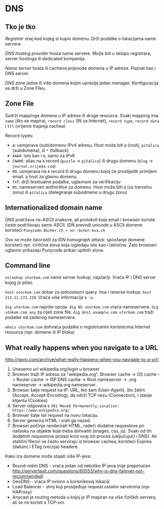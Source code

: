 # DNS

## Tko je tko

*Registrar* onaj kod kojeg si kupio domenu. Drži podatke o lokacijama name servera.

*DNS hosting provider* hosta name servere. Može biti u sklopu registrara, server hostinga ili dedicated kompanija.

*Name server* hosta ili cacheira prijevode domena u IP adrese. Poznat kao i DNS server.

*DNS zone* jedna ili više domena kojim upravlja jedan manager. Konfiguracija se drži u Zone Fileu.

## Zone File

Sadrži mappinge domena u IP adrese ili druge resource. Svaki mapping ima `name` (što se mapira), `record class` (IN za Internet), `record type`, `record data` i `ttl` (vrijeme trajanja cachea)

Record types:
* `A`: usmjerava (sub)domenu IPv4 adresu. Host može biti `@` (root), `pitalica` (subdomena), ili `*` (fallback)
* `AAAA`: isto kao i `A`, samo za IPv6
* `CNAME`: alias na `A` record (`puzzle` -> `pitalica`) ili drugu domenu (`blog` -> `journal.srijeda.com`)
* `MX`: usmjerava na `A` record ili drugu domenu kojoj će proslijediti primljeni email. `@` host za glavnu domenu.
* `TXT`: drži tesktualne podatke, uglavnom za verifikaciju
* `NS`: nameserveri authoritive za domenu. Host može biti `@` (za trenutnu zonu) ili `pitalica` (delegiranje subodmene u drugu zonu)

## Internationalized domain name

DNS podržava ne-ASCII znakove, ali protokoli koje email i browseri koriste često podržavaju samo ASCII.
IDN prevodi unicode u ASCII domene koristeći `Punycode`: `Bücher.ch > xn--bcher-kva.ch`

Ovo se može iskoristiti za *IDN homograph attack*: spoofanje domene koristeći npr. ćirilićna slova koja izgledaju isto kao i latinična. Zato browseri uglavno prikazaju Punycode prikaz upitnih slova.

## Command line

`nslookup utorkom.com` name server lookup, najstariji. Vraća IP i DNS server kojeg je pitao.

`host utorkom.com` dobar za jednostavni query. Ima i reverse lookup: `host 213.11.172.228`. Vraća više informacija s `-a`.

`dig utorkom.com` najviše opcija. `dig NS utorkom.com` vraća nameservere. `dig utokom.com any` za cijeli zone file. `dig @ns1.example.com utorkom.com` traži podatke od zadanog nameservera.

`whois utorkom.com` dohvaća podatke o registriranim korisnicima Internet resourca (npr. domene ili IP bloka)

## What really happens when you navigate to a URL

http://igoro.com/archive/what-really-happens-when-you-navigate-to-a-url/

1. Unesemo url wikipedia.org/login u browser
2. Browser traži IP adresu za "wikipedia.org". Browser cache -> OS cache -> Router cache -> ISP DNS cache -> Root nameserver -> .org nameserver -> wikipedia.org nameserver.
3. Browser šalje request na IP: URL, tko sam (User-Agent), što želim (Accept, Accept-Encoding), da održi TCP vezu (Connection), i stanje klijenta (Cookies)
4. Server odgovara s `301 Moved Permanently`, `Location: https://www.wikipedia.org/`
5. Browser šalje isti request na novu lokaciju.
6. Server generira HTML i vrati ga nazad.
7. Browser počinje renderirati HTML, radeći dodatne requestove pri nailasku na objekte koje treba dohvatiti (images, css, js). Svaki od tih dodatnih requestova prolazi kroz ovaj isti proces (uključujući i DNS). Ali statični fileovi se često serviraju iz browser cachea, koristeći Expires (datum) i ETag (verzija) headere.

Kako iza domene može stajati više IP-jeva:
* Round-robin DNS - vraća jedan od nekoliko IP-jeva (nije preporučen http://serverfault.com/questions/60553/why-is-dns-failover-not-recommended)
* GeoDNS - vraća IP ovisno o korisnikovoj lokaciji
* Load Balancer - stroj koji prosljeđuje request ostalim serverima (npr. HAProxy)
* Anycast je routing metoda u kojoj je IP mapiran na više fizičkih servera, ali se ne koristi s TCP-om.
